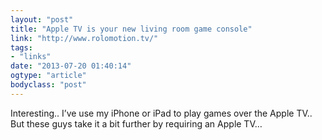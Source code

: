 ```yaml
---
layout: "post"
title: "Apple TV is your new living room game console"
link: "http://www.rolomotion.tv/"
tags: 
- "links"
date: "2013-07-20 01:40:14"
ogtype: "article"
bodyclass: "post"
---
```


Interesting.. I’ve use my iPhone or iPad to play games over the Apple TV.. But these guys take it a bit further by requiring an Apple TV…